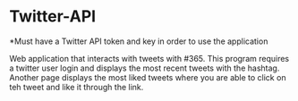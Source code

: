 # Twitter-API

*Must have a Twitter API token and key in order to use the application

Web application that interacts with tweets with #365. This program requires a twitter user login and displays the most recent tweets with the hashtag. Another page displays the most liked tweets where you are able to click on teh tweet and like it through the link.
